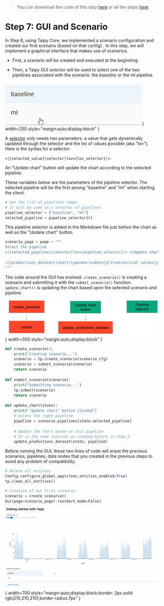 > You can download the code of this step [here](../src/step_07.py) or all the steps [here](https://github.com/Avaiga/taipy-getting-started/tree/develop/src).

# Step 7: GUI and Scenario

In Step 6, using Taipy Core, we implemented a scenario configuration and created our first scenario (based on that 
config) . In this step, we will implement a graphical interface that makes use of scenarios. 

- First, a scenario will be created and executed at the beginning.

- Then, a Taipy GUI *selector* will be used to select one of the two pipelines associated with the scenario: the 
  *baseline* or the *ml* pipeline.

![Selector](selector.gif){ width=250 style="margin:auto;display:block" }

A [selector](https://docs.taipy.io/manuals/gui/viselements/selector/) only needs two parameters: a value that gets 
dynamically updated through the selector and the list of values possible (aka "lov"). Here is the syntax for a selector:

`<|{selected_value}|selector|lov={lov_selector}|>`.

An "Update chart" button will update the chart according to the selected pipeline.

These variables below are the parameters of the pipeline selector. The selected pipeline will be the first among 
"baseline" and "ml" when starting the client.

```python
# Set the list of pipelines names
# It will be used in a selector of pipelines
pipeline_selector = ["baseline", "ml"]
selected_pipeline = pipeline_selector[0]
```

This pipeline selector is added in the Markdown file just before the chart as well as the "Update chart" button.

```python
scenario_page = page + """
Select the pipeline
<|{selected_pipeline}|selector|lov={pipeline_selector}|> <|Update chart|button|on_action=update_chart|>

<|{predictions_dataset}|chart|type=bar|x=Date|y[1]=Historical values|y[2]=Predicted values|height=80%|width=100%|>
"""
```

The code around the GUI has evolved. `create_scenario()` is creating a scenario and submitting it with the 
`submit_scenario()` function. `update_chart()` is updating the chart based upon the selected scenario and pipeline.

![Organisation](organisation.svg){ width=500 style="margin:auto;display:block" }


```python
def create_scenario():
    print("Creating scenario...")
    scenario = tp.create_scenario(scenario_cfg)
    scenario = submit_scenario(scenario)
    return scenario

def submit_scenario(scenario):
    print("Submitting scenario...")
    tp.submit(scenario)
    return scenario

def update_chart(state):
    print("'Update chart' button clicked")
    # Select the right pipeline
    pipeline = scenario.pipelines[state.selected_pipeline]

    # Update the chart based on this pipeline
    # It is the same function as created before in step_5
    update_predictions_dataset(state, pipeline)
```

Before running the GUI, these two lines of code will erase the previous scenarios, pipelines, data nodes that you 
created in the previous steps to avoid any problem of compatibility.

```python
# Delete all entities
Config.configure_global_app(clean_entities_enabled=True)
tp.clean_all_entities()
```

```python
# Creation of our first scenario
scenario = create_scenario()
Gui(page=scenario_page).run(dark_mode=False) 
```

![GUI for a scenario](result.gif){ width=700 style="margin:auto;display:block;border: 2px solid rgb(210,210,210);border-radius:7px" }
